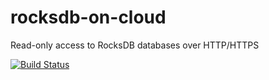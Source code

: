 rocksdb-on-cloud
================

Read-only access to RocksDB databases over HTTP/HTTPS

[![Build Status](https://travis-ci.org/mlin/rocksdb-on-cloud.png)](https://travis-ci.org/mlin/rocksdb-on-cloud)

